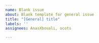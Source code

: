 ```yaml
---
name: Blank issue
about: Blank template for general issue
title: "[General] title"
labels: ''
assignees: AnasXbouali, ocots

---
```



